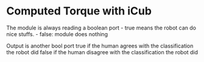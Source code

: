 Computed Torque with iCub
========================

The module is always reading a boolean port 
    - true means the robot can do nice stuffs.
    - false: module does nothing
    
Output is another bool port
    true if the human agrees with the classification the robot did
    false if the human disagree with the classification the robot did
    
    
